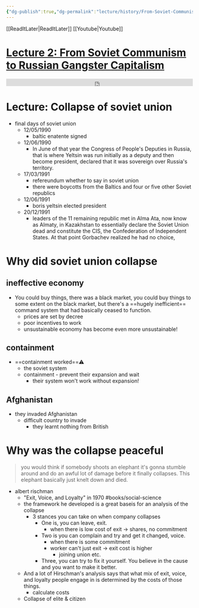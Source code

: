 ```yaml
---
{"dg-publish":true,"dg-permalink":"lecture/history/From-Soviet-Communism-to-Russian-Gangster-Capitalism","permalink":"/lecture/history/From-Soviet-Communism-to-Russian-Gangster-Capitalism/","dgHomeLink":false,"dgPassFrontmatter":false}
---
```



[[ReadItLater|ReadItLater]] [[Youtube|Youtube]]

# [Lecture 2: From Soviet Communism to Russian Gangster Capitalism](https://www.youtube.com/watch?v=f5nbT4xQqwI)

<iframe width="100%" height="20vh" src="https://www.youtube.com/embed/f5nbT4xQqwI" title="YouTube video player" frameborder="0" allow="accelerometer; autoplay; clipboard-write; encrypted-media; gyroscope; picture-in-picture" allowfullscreen></iframe>

# Lecture: Collapse of soviet union


- final days of soviet union
	- 12/05/1990
		- baltic enatente signed
	- 12/06/1990
		- In June of that year the Congress of People's Deputies in Russia, that is where Yeltsin was run initially as a deputy and then become president, declared that it was sovereign over Russia's territory.
	- 17/03/1991
		- refereundum whether to say in soviet union
		- there were boycotts from the Baltics and four or five other Soviet republics
	- 12/06/1991
		- boris yeltsin elected president
	- 20/12/1991
		- leaders of the 11 remaining republic met in Alma Ata, now know as Almaty, in Kazakhstan to essentially declare the Soviet Union dead and constitute the CIS, the Confederation of Independent States. At that point Gorbachev realized he had no choice,
# Why did soviet union collapse


## ineffective economy
- You could buy things, there was a black market, you could buy things to some extent on the black market, but there's a ==hugely inefficient== command system that had basically ceased to function.
	- prices are set by decree
	- poor incentives to work
	- unsustainable economy has become even more unsustainable!

## containment
- ==containment worked==⚠️
	- the soviet system
	- containment - prevent their expansion and wait
		- their system won't work without expansion!


## Afghanistan
- they invaded Afghanistan
	- difficult country to invade
		- they learnt nothing from British


# Why was the collapse peaceful

  >you would think if somebody shoots an elephant it's gonna stumble around and do an awful lot of damage before it finally collapses. This elephant basically just knelt down and died.

- albert rischman
	- "Exit, Voice, and Loyalty" in 1970 #books/social-science
	- the framework he developed is a great baseis for an analysis of the collapse
		- 3 stances you can take on when company collapses
			- One is, you can leave, exit.
				- when there is low cost of exit -> shares, no commitment
			- Two is you can complain and try and get it changed, voice.
				- when there is some commitment
				- worker can't just exit -> exit cost is higher
					- joining union etc.
			- Three, you can try to fix it yourself. You believe in the cause and you want to make it better.
	- And a lot of Hirschman's analysis says that what mix of exit, voice, and loyalty people engage in is determined by the costs of those things.
		- calculate costs 
	- Collapse of elite & citizen 